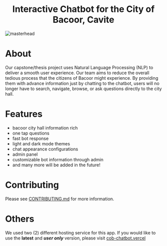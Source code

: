 <h1 align="center">Interactive Chatbot for the City of Bacoor, Cavite</h1>

![masterhead](https://github.com/user-attachments/assets/ec71a2ed-957e-4baf-a3ed-ddbea6ed0eb3)

###

# About

Our capstone/thesis project uses Natural Language Processing (NLP) to deliver a smooth user experience. Our team aims to reduce the overall tedious process that the citizens of Bacoor might experience. By providing them with advance information just by chatting to the chatbot, users will no longer have to search, navigate, browse, or ask questions directly to the city hall.

###

# Features

- bacoor city hall information rich
- one tap questions
- fast bot response
- light and dark mode themes
- chat appearance configurations
- admin panel
- customizable bot information through admin
- and many more will be added in the future!

###

# Contributing

Please see [CONTRIBUTING.md](https://github.com/moonbamijam/cob-chatbot/blob/main/docs/CONTRIBUTING.md) for more information.

###

# Others

We used two (2) different hosting service for this app. If you would like to use the **latest** and _**user only**_ version, please visit [cob-chatbot.vercel](https://cob-chatbot.vercel.app/)
